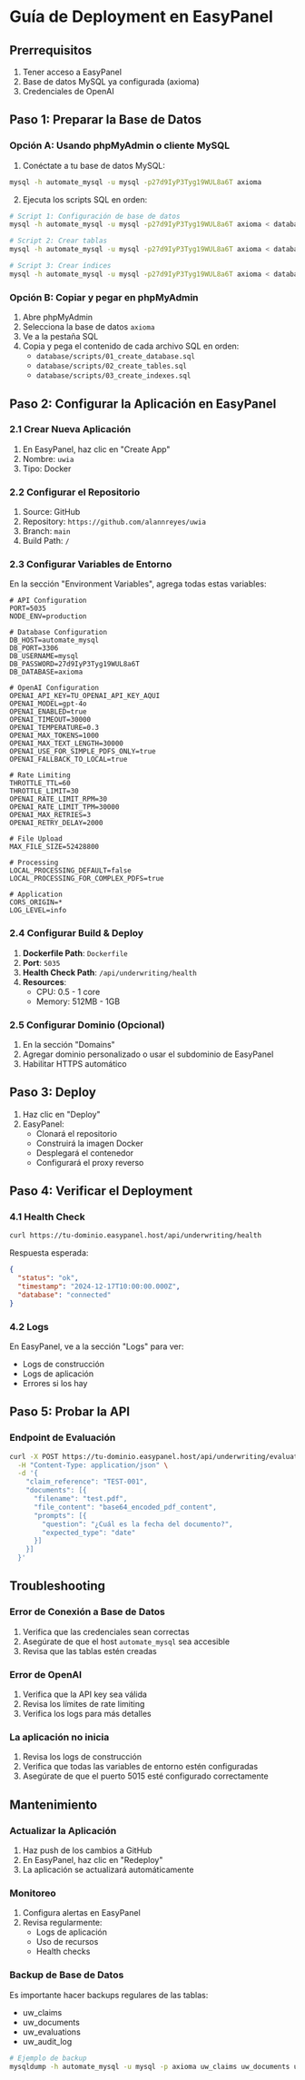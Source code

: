 # Guía de Deployment en EasyPanel

## Prerrequisitos

1. Tener acceso a EasyPanel
2. Base de datos MySQL ya configurada (axioma)
3. Credenciales de OpenAI

## Paso 1: Preparar la Base de Datos

### Opción A: Usando phpMyAdmin o cliente MySQL

1. Conéctate a tu base de datos MySQL:
```bash
mysql -h automate_mysql -u mysql -p27d9IyP3Tyg19WUL8a6T axioma
```

2. Ejecuta los scripts SQL en orden:
```bash
# Script 1: Configuración de base de datos
mysql -h automate_mysql -u mysql -p27d9IyP3Tyg19WUL8a6T axioma < database/scripts/01_create_database.sql

# Script 2: Crear tablas
mysql -h automate_mysql -u mysql -p27d9IyP3Tyg19WUL8a6T axioma < database/scripts/02_create_tables.sql

# Script 3: Crear índices
mysql -h automate_mysql -u mysql -p27d9IyP3Tyg19WUL8a6T axioma < database/scripts/03_create_indexes.sql
```

### Opción B: Copiar y pegar en phpMyAdmin

1. Abre phpMyAdmin
2. Selecciona la base de datos `axioma`
3. Ve a la pestaña SQL
4. Copia y pega el contenido de cada archivo SQL en orden:
   - `database/scripts/01_create_database.sql`
   - `database/scripts/02_create_tables.sql`
   - `database/scripts/03_create_indexes.sql`

## Paso 2: Configurar la Aplicación en EasyPanel

### 2.1 Crear Nueva Aplicación

1. En EasyPanel, haz clic en "Create App"
2. Nombre: `uwia`
3. Tipo: Docker

### 2.2 Configurar el Repositorio

1. Source: GitHub
2. Repository: `https://github.com/alannreyes/uwia`
3. Branch: `main`
4. Build Path: `/`

### 2.3 Configurar Variables de Entorno

En la sección "Environment Variables", agrega todas estas variables:

```env
# API Configuration
PORT=5035
NODE_ENV=production

# Database Configuration
DB_HOST=automate_mysql
DB_PORT=3306
DB_USERNAME=mysql
DB_PASSWORD=27d9IyP3Tyg19WUL8a6T
DB_DATABASE=axioma

# OpenAI Configuration
OPENAI_API_KEY=TU_OPENAI_API_KEY_AQUI
OPENAI_MODEL=gpt-4o
OPENAI_ENABLED=true
OPENAI_TIMEOUT=30000
OPENAI_TEMPERATURE=0.3
OPENAI_MAX_TOKENS=1000
OPENAI_MAX_TEXT_LENGTH=30000
OPENAI_USE_FOR_SIMPLE_PDFS_ONLY=true
OPENAI_FALLBACK_TO_LOCAL=true

# Rate Limiting
THROTTLE_TTL=60
THROTTLE_LIMIT=30
OPENAI_RATE_LIMIT_RPM=30
OPENAI_RATE_LIMIT_TPM=30000
OPENAI_MAX_RETRIES=3
OPENAI_RETRY_DELAY=2000

# File Upload
MAX_FILE_SIZE=52428800

# Processing
LOCAL_PROCESSING_DEFAULT=false
LOCAL_PROCESSING_FOR_COMPLEX_PDFS=true

# Application
CORS_ORIGIN=*
LOG_LEVEL=info
```

### 2.4 Configurar Build & Deploy

1. **Dockerfile Path**: `Dockerfile`
2. **Port**: `5035`
3. **Health Check Path**: `/api/underwriting/health`
4. **Resources**:
   - CPU: 0.5 - 1 core
   - Memory: 512MB - 1GB

### 2.5 Configurar Dominio (Opcional)

1. En la sección "Domains"
2. Agregar dominio personalizado o usar el subdominio de EasyPanel
3. Habilitar HTTPS automático

## Paso 3: Deploy

1. Haz clic en "Deploy"
2. EasyPanel:
   - Clonará el repositorio
   - Construirá la imagen Docker
   - Desplegará el contenedor
   - Configurará el proxy reverso

## Paso 4: Verificar el Deployment

### 4.1 Health Check
```bash
curl https://tu-dominio.easypanel.host/api/underwriting/health
```

Respuesta esperada:
```json
{
  "status": "ok",
  "timestamp": "2024-12-17T10:00:00.000Z",
  "database": "connected"
}
```

### 4.2 Logs

En EasyPanel, ve a la sección "Logs" para ver:
- Logs de construcción
- Logs de aplicación
- Errores si los hay

## Paso 5: Probar la API

### Endpoint de Evaluación
```bash
curl -X POST https://tu-dominio.easypanel.host/api/underwriting/evaluate \
  -H "Content-Type: application/json" \
  -d '{
    "claim_reference": "TEST-001",
    "documents": [{
      "filename": "test.pdf",
      "file_content": "base64_encoded_pdf_content",
      "prompts": [{
        "question": "¿Cuál es la fecha del documento?",
        "expected_type": "date"
      }]
    }]
  }'
```

## Troubleshooting

### Error de Conexión a Base de Datos

1. Verifica que las credenciales sean correctas
2. Asegúrate de que el host `automate_mysql` sea accesible
3. Revisa que las tablas estén creadas

### Error de OpenAI

1. Verifica que la API key sea válida
2. Revisa los límites de rate limiting
3. Verifica los logs para más detalles

### La aplicación no inicia

1. Revisa los logs de construcción
2. Verifica que todas las variables de entorno estén configuradas
3. Asegúrate de que el puerto 5015 esté configurado correctamente

## Mantenimiento

### Actualizar la Aplicación

1. Haz push de los cambios a GitHub
2. En EasyPanel, haz clic en "Redeploy"
3. La aplicación se actualizará automáticamente

### Monitoreo

1. Configura alertas en EasyPanel
2. Revisa regularmente:
   - Logs de aplicación
   - Uso de recursos
   - Health checks

### Backup de Base de Datos

Es importante hacer backups regulares de las tablas:
- uw_claims
- uw_documents
- uw_evaluations
- uw_audit_log

```bash
# Ejemplo de backup
mysqldump -h automate_mysql -u mysql -p axioma uw_claims uw_documents uw_evaluations uw_audit_log > backup_uwia_$(date +%Y%m%d).sql
```

